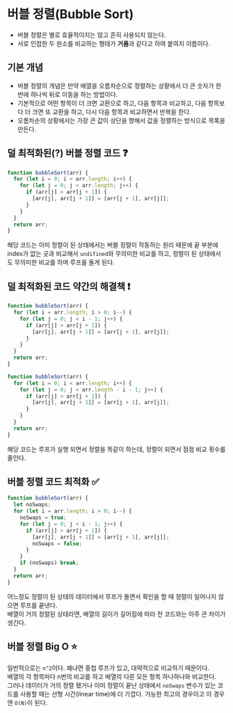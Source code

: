 # 버블 정렬(Bubble Sort)

- 버블 정렬은 별로 효율적이지는 않고 흔히 사용되지 않는다.
- 서로 인접한 두 원소를 비교하는 형태가 <b>거품</b>과 같다고 하여 붙여지 이름이다.

## 기본 개념

- 버블 정렬의 개념은 만약 배열을 오름차순으로 정렬하는 상황에서 더 큰 숫자가 한 번에 하나씩 뒤로 이동을 하는 방법이다.
- 기본적으로 어떤 항목이 더 크면 교환으로 하고, 다음 항목과 비교하고, 다음 항목보다 더 크면 또 교환을 하고, 다시 다음 항목과 비교하면서 반복을 한다.
- 오름차순의 상황에서는 가장 큰 값이 상단을 향해서 값을 정렬하는 방식으로 목록을 만든다.

## 덜 최적화된(?) 버블 정렬 코드 ❓

```javascript
function bubbleSort(arr) {
  for (let i = 0; i < arr.length; i++) {
    for (let j = 0; j < arr.length; j++) {
      if (arr[j] > arr[j + 1]) {
        [arr[j], arr[j + 1]] = [arr[j + 1], arr[j]];
      }
    }
  }
  return arr;
}
```

해당 코드는 이미 정렬이 된 상태에서는 버블 정렬이 작동하는 원리 때문에 끝 부분에 index가 없는 곳과 비교해서 <code>undifined</code>와 무의미한 비교를 하고, 정렬이 된 상태에서도 무의미한 비교를 하며 루프를 돌게 된다.

## 덜 최적화된 코드 약간의 해결책 ❗

```javascript
function bubbleSort(arr) {
  for (let i = arr.length; i > 0; i--) {
    for (let j = 0; j < i - 1; j++) {
      if (arr[j] > arr[j + 1]) {
        [arr[j], arr[j + 1]] = [arr[j + 1], arr[j]];
      }
    }
  }
  return arr;
}

function bubbleSort(arr) {
  for (let i = 0; i < arr.length; i++) {
    for (let j = 0; j < arr.length - i - 1; j++) {
      if (arr[j] > arr[j + 1]) {
        [arr[j], arr[j + 1]] = [arr[j + 1], arr[j]];
      }
    }
  }
  return arr;
}
```

해당 코드는 루프가 실행 되면서 정렬을 똑같이 하는데, 정렬이 되면서 점점 비교 횟수를 줄인다.

## 버블 정렬 코드 최적화 ✅

```javascript
function bubbleSort(arr) {
  let noSwaps;
  for (let i = arr.length; i > 0; i--) {
    noSwaps = true;
    for (let j = 0; j < i - 1; j++) {
      if (arr[j] > arr[j + 1]) {
        [arr[j], arr[j + 1]] = [arr[j + 1], arr[j]];
        noSwaps = false;
      }
    }
    if (noSwaps) break;
  }
  return arr;
}
```

어느정도 정렬이 된 상태의 데이터에서 루프가 돌면서 확인을 할 때 정렬이 일어나지 않으면 루프를 끝낸다.</br>
배열이 거의 정렬된 상테라면, 배열의 길이가 길어짐에 따라 전 코드와는 아주 큰 차이가 생긴다.

## 버블 정렬 Big O ⭐

일반적으로는 <code>n^2</code>이다. 왜냐면 중첩 루프가 있고, 대략적으로 비교하기 때문이다.</br>
배열의 각 항목마다 n번의 비교를 하고 배열의 다른 모든 항목 하나하나와 비교한다.</br>
그러나 데이터가 거의 정렬 됐거나 이미 정렬이 끝난 상태에서 <code>noSwaps</code> 변수가 있는 코드를 사용할 때는 선형 시간(linear time)에 더 가깝다. 가능한 최고의 경우이고 이 경우엔 <code>O(N)</code>이 된다.
